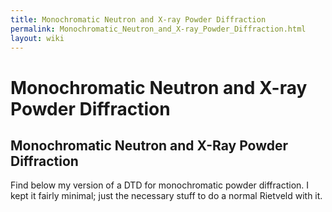 ```yaml
---
title: Monochromatic Neutron and X-ray Powder Diffraction
permalink: Monochromatic_Neutron_and_X-ray_Powder_Diffraction.html
layout: wiki
---
```

Monochromatic Neutron and X-ray Powder Diffraction
==================================================

Monochromatic Neutron and X-Ray Powder Diffraction
--------------------------------------------------

Find below my version of a DTD for monochromatic powder diffraction. I
kept it fairly minimal; just the necessary stuff to do a normal Rietveld
with it.

<nxformat file="NXmonopd.xml" tree="yes"></nxformat>
